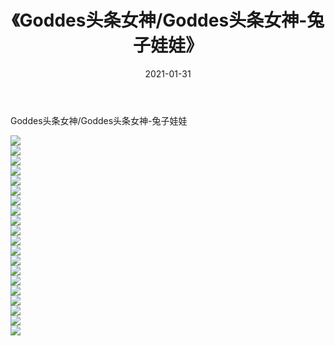 ﻿---
layout: post
title:  《Goddes头条女神/Goddes头条女神-兔子娃娃》
date:   2021-01-31
img: http://pic.660000.xyz/1:/网络美图/2021/Goddes头条女神/Goddes头条女神-兔子娃娃/000.jpg
categories: [美女, 清纯, 唯美]
---

Goddes头条女神/Goddes头条女神-兔子娃娃

 ![](http://pic.660000.xyz/1:/网络美图/2021/Goddes头条女神/Goddes头条女神-兔子娃娃/001.jpg) <br>![](http://pic.660000.xyz/1:/网络美图/2021/Goddes头条女神/Goddes头条女神-兔子娃娃/002.jpg) <br>![](http://pic.660000.xyz/1:/网络美图/2021/Goddes头条女神/Goddes头条女神-兔子娃娃/003.jpg) <br>![](http://pic.660000.xyz/1:/网络美图/2021/Goddes头条女神/Goddes头条女神-兔子娃娃/004.jpg) <br>![](http://pic.660000.xyz/1:/网络美图/2021/Goddes头条女神/Goddes头条女神-兔子娃娃/005.jpg) <br>![](http://pic.660000.xyz/1:/网络美图/2021/Goddes头条女神/Goddes头条女神-兔子娃娃/006.jpg) <br>![](http://pic.660000.xyz/1:/网络美图/2021/Goddes头条女神/Goddes头条女神-兔子娃娃/007.jpg) <br>![](http://pic.660000.xyz/1:/网络美图/2021/Goddes头条女神/Goddes头条女神-兔子娃娃/008.jpg) <br>![](http://pic.660000.xyz/1:/网络美图/2021/Goddes头条女神/Goddes头条女神-兔子娃娃/009.jpg) <br>![](http://pic.660000.xyz/1:/网络美图/2021/Goddes头条女神/Goddes头条女神-兔子娃娃/010.jpg) <br>![](http://pic.660000.xyz/1:/网络美图/2021/Goddes头条女神/Goddes头条女神-兔子娃娃/011.jpg) <br>![](http://pic.660000.xyz/1:/网络美图/2021/Goddes头条女神/Goddes头条女神-兔子娃娃/012.jpg) <br>![](http://pic.660000.xyz/1:/网络美图/2021/Goddes头条女神/Goddes头条女神-兔子娃娃/013.jpg) <br>![](http://pic.660000.xyz/1:/网络美图/2021/Goddes头条女神/Goddes头条女神-兔子娃娃/014.jpg) <br>![](http://pic.660000.xyz/1:/网络美图/2021/Goddes头条女神/Goddes头条女神-兔子娃娃/015.jpg) <br>![](http://pic.660000.xyz/1:/网络美图/2021/Goddes头条女神/Goddes头条女神-兔子娃娃/016.jpg) <br>![](http://pic.660000.xyz/1:/网络美图/2021/Goddes头条女神/Goddes头条女神-兔子娃娃/017.jpg) <br>![](http://pic.660000.xyz/1:/网络美图/2021/Goddes头条女神/Goddes头条女神-兔子娃娃/018.jpg) <br>![](http://pic.660000.xyz/1:/网络美图/2021/Goddes头条女神/Goddes头条女神-兔子娃娃/019.jpg) <br>![](http://pic.660000.xyz/1:/网络美图/2021/Goddes头条女神/Goddes头条女神-兔子娃娃/020.jpg) <br>